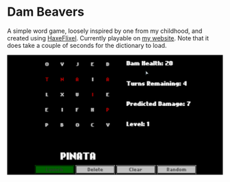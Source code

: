 Dam Beavers
===========

A simple word game, loosely inspired by one from my childhood, and created using [HaxeFlixel](http://haxeflixel.com/). Currently playable on [my website](https://philowong.neocities.org/bin/). Note that it does take a couple of seconds for the dictionary to load.

![Gameplay screenshot](screenshot.png)
